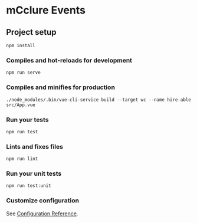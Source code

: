 # mCclure Events

## Project setup
```
npm install
```

### Compiles and hot-reloads for development
```
npm run serve
```

### Compiles and minifies for production
```
./node_modules/.bin/vue-cli-service build --target wc --name hire-able src/App.vue
```

### Run your tests
```
npm run test
```

### Lints and fixes files
```
npm run lint
```

### Run your unit tests
```
npm run test:unit
```

### Customize configuration
See [Configuration Reference](https://cli.vuejs.org/config/).
